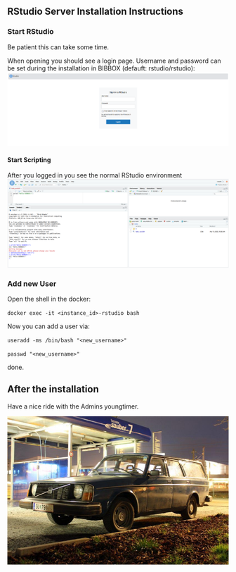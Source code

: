 ## RStudio Server Installation Instructions 

### Start RStudio

Be patient this can take some time.

When opening you should see a login page. Username and password can be set during the installation in BIBBOX (defauft: rstudio/rstudio):
![Screenshot01](assets/install-screen-01.png)

#### Start Scripting
After you logged in you see the normal RStudio environment
![Screenshot02](assets/install-screen-02.png)


### Add new User

Open the shell in the docker:

`docker exec -it <instance_id>-rstudio bash`

Now you can add a user via:

`useradd -ms /bin/bash "<new_username>"`

`passwd "<new_username>"`

done.

## After the installation
Have a nice ride with the Admins youngtimer.

![FINAL](assets/install-screen-final.jpg)
